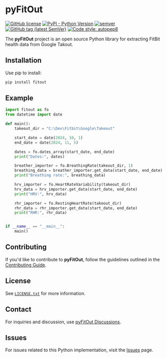 # pyFitOut
[![GitHub license](https://img.shields.io/github/license/kev-m/pyFitOut)](https://github.com/kev-m/pyFitOut/blob/main/LICENSE.txt)
[![PyPI - Python Version](https://img.shields.io/pypi/pyversions/fitout?logo=pypi)](https://pypi.org/project/fitout/)
[![semver](https://img.shields.io/badge/semver-2.0.0-blue)](https://semver.org/)
[![GitHub tag (latest SemVer)](https://img.shields.io/github/v/tag/kev-m/pyFitOut?sort=semver)](https://github.com/kev-m/pyFitOut/releases)
[![Code style: autopep8](https://img.shields.io/badge/code%20style-autopep8-000000.svg)](https://pypi.org/project/autopep8/)

<!-- ![pyFitOut logo](https://github.com/kev-m/pyFitOut/blob/master/docs/source/figures/Logo_small.png) -->

The **pyFitOut** project is an open source Python library for extracting FitBit health data from Google Takout.

<!-- For detailed documentation, refer to the [pyFitOut Documentation](https://pyFitOut.readthedocs.io/). -->

## Installation

Use pip to install:
```bash
pip install fitout
```

## Example

```python
import fitout as fo
from datetime import date

def main():
    takeout_dir = "C:\Dev\Fitbit\Google\Takeout"

    start_date = date(2024, 10, 1)
    end_date = date(2024, 11, 5)

    dates = fo.dates_array(start_date, end_date)
    print("Dates:", dates)

    breather_importer = fo.BreathingRate(takeout_dir, 1)
    breathing_data = breather_importer.get_data(start_date, end_date)
    print("Breathing rate:", breathing_data)

    hrv_importer = fo.HeartRateVariability(takeout_dir)
    hrv_data = hrv_importer.get_data(start_date, end_date)
    print("HRV:", hrv_data)

    rhr_importer = fo.RestingHeartRate(takeout_dir)
    rhr_data = rhr_importer.get_data(start_date, end_date)
    print("RHR:", rhr_data)


if __name__ == "__main__":
    main()
```

## Contributing

If you'd like to contribute to **pyFitOut**, follow the guidelines outlined in the [Contributing Guide](https://github.com/kev-m/pyFitOut/blob/master/CONTRIBUTING.md).

## License

See [`LICENSE.txt`](https://github.com/kev-m/pyFitOut/blob/master/LICENSE.txt) for more information.

## Contact

For inquiries and discussion, use [pyFitOut Discussions](https://github.com/kev-m/pyFitOut/discussions).

## Issues

For issues related to this Python implementation, visit the [Issues](https://github.com/kev-m/pyFitOut/issues) page.


